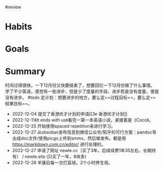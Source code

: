 #review 

# Habits


# Goals


# Summary
时间过得很快，一下12月份又快要结束了，想要回忆一下12月份做了什么事情。
学了不少英语，感觉有一些进步，但是少了度量的手段，进步若是没有度量，便是没有进步。
#todo 定计划：想要进步的地方，要么定==过程目标==，要么定==结果目标==。
- 2022-12-04 提交了香港优才计划的申请[[3e 香港优才计划]]
- 2022-12-11《It ends with us》看完一第一本英语小说，紧接着是《Coco》。
- 2022-12-25 开始使用spaced repetition来进行学习。
- 2022-12-27 从obsidian发布信息到微信公众号/知乎的可行方案：pandoc导出成doc文件/使用picgo上传到smms，然后做发布。都是用 https://markdown.com.cn/editor/ 进行处理的。
- 2022-12-27 申请了网址 newle.cc（买了3年，后续续费1年35左右，长期持有） / newle.site (只买了一年，8块多)
- 2022-12-28 羊康后每一次打篮球。2个小时养生局。